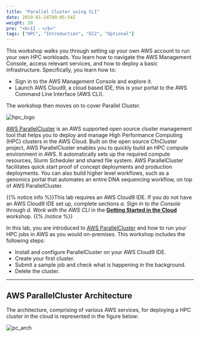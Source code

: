 ```yaml
---
title: "Parallel Cluster using CLI"
date: 2019-01-24T09:05:54Z
weight: 20
pre: "<b>II ⁃ </b>"
tags: ["HPC", "Introduction", "EC2", "Optional"]
---
```


This workshop walks you through setting up your own AWS account to run your own HPC workloads. You learn how to navigate the AWS Management Console, access relevant services, and how to deploy a basic infrastructure.
Specifically, you learn how to:

- Sign in to the AWS Management Console and explore it.
- Launch AWS Cloud9, a cloud based IDE, this is your portal to the AWS Command Line Interface (AWS CLI).

The workshop then moves on to cover Parallel Cluster.

![hpc_logo](/images/hpc-aws-parallelcluster-workshop/aws-parallelclusterlogo.png)

[AWS ParallelCluster](https://aws.amazon.com/hpc/parallelcluster/) is an AWS supported open source cluster management tool that helps you to deploy and manage High Performance Computing (HPC) clusters in the AWS Cloud. Built on the open source CfnCluster project, AWS ParallelCluster enables you to quickly build an HPC compute environment in AWS. It automatically sets up the required compute resources, Slurm Scheduler and shared file system. AWS ParallelCluster facilitates quick start proof of concept deployments and production deployments. You can also build higher level workflows, such as a genomics portal that automates an entire DNA sequencing workflow, on top of AWS ParallelCluster.

{{% notice info %}}This lab requires an AWS Cloud9 IDE. If you do not have an AWS Cloud9 IDE set up, complete sections *a. Sign in to the Console* through *d. Work with the AWS CLI* in the [**Getting Started in the Cloud**](/02-aws-getting-started.html) workshop.
{{% /notice %}}

In this lab, you are introduced to [AWS ParallelCluster](https://aws.amazon.com/hpc/parallelcluster/) and how to run your HPC jobs in AWS as you would on-premises. This workshop includes the following steps:

- Install and configure ParallelCluster on your AWS Cloud9 IDE.
- Create your first cluster.
- Submit a sample job and check what is happening in the background.
- Delete the cluster.

---
AWS ParallelCluster Architecture
---
The architecture, comprising of various AWS services, for deploying a HPC cluster in the cloud is represented in the figure below:

![pc_arch](/images/hpc-aws-parallelcluster-workshop/pc-architecture.png)

<!-- Total cost to run this lab is expected to be less than **two dollars should you run it on your own or company account** if the guide is followed as discussed, in one sitting, and including the deletion of all resources outlined through the guide. -->

